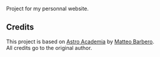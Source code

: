 Project for my personnal website.

## Credits

This project is based on [Astro Academia](https://github.com/maiobarbero/astro_academia) by [Matteo Barbero](http://maiobarbero.dev).  
All credits go to the original author.
